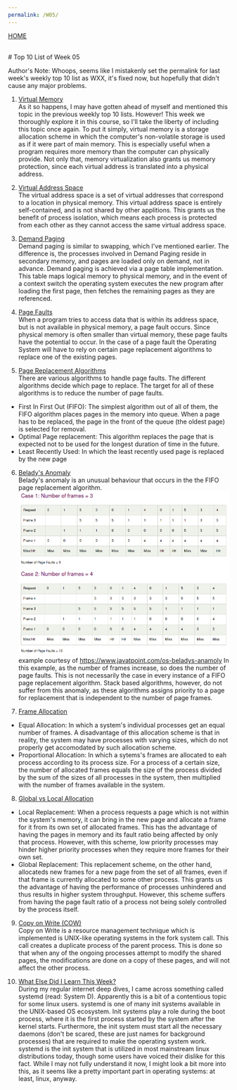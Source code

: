 ```yaml
---
permalink: /W05/
---
```

[HOME](../)

<br>
# Top 10 List of Week 05

Author's Note: Whoops, seems like I mistakenly set the permalink for last week's weekly top 10 list as WXX, it's fixed now, but hopefully that didn't cause any major problems.
<br>

1. [Virtual Memory](https://www.tutorialspoint.com/operating_system/os_virtual_memory.htm)<br>
As it so happens, I may have gotten ahead of myself and mentioned this topic in the previous weekly top 10 lists. However! This week we thoroughly explore it in this course, so I'll take the liberty of including this topic once again. To put it simply, virtual memory is a storage allocation scheme in which the computer's non-volatile storage is used as if it were part of main memory. This is especially useful when a program requires more memory than the computer can physically provide. Not only that, memory virtualization also grants us memory protection, since each virtual address is translated into a physical address.

2. [Virtual Address Space](https://en.wikipedia.org/wiki/Virtual_address_space)<br>
The virtual address space is a set of virtual addresses that correspond to a location in physical memory. This virtual address space is entirely self-contained, and is not shared by other applitions. This grants us the benefit of process isolation, which means each process is protected from each other as they cannot access the same virtual address space.

3. [Demand Paging](https://www.tutorialspoint.com/operating_system/os_virtual_memory.htm)<br>
Demand paging is similar to swapping, which I've mentioned earlier. The difference is, the processes involved in Demand Paging reside in secondary memory, and pages are loaded only on demand, not in advance. Demand paging is achieved via a page table implementation. This table maps logical memory to physical memory, and in the event of a context switch the operating system executes the new program after loading the first page, then fetches the remaining pages as they are referenced.

4. [Page Faults](https://www.geeksforgeeks.org/page-fault-handling-in-operating-system/)<br>
When a program tries to access data that is within its address space, but is not available in physical memory, a page fault occurs. Since physical memory is often smaller than virtual memory, these page faults have the potential to occur. In the case of a page fault the Operating System will have to rely on certain page replacement algorithms to replace one of the existing pages.

5. [Page Replacement Algorithms](https://www.geeksforgeeks.org/page-replacement-algorithms-in-operating-systems/)<br>
There are various algorithms to handle page faults. The different algorithms decide which page to replace. The target for all of these algorithms is to reduce the number of page faults.
* First In First Out (FIFO):
    The simplest algorithm out of all of them, the FIFO algorithm places pages in the memory into queue. When a page has to be replaced, the page in the front of the queue (the oldest page) is selected for removal.
* Optimal Page replacement:
    This algorithm replaces the page that is expected not to be used for the longest duration of time in the future.
* Least Recently Used:
    In which the least recently used page is replaced by the new page

6. [Belady's Anomaly](https://www.javatpoint.com/os-beladys-anamoly)<br>
Belady's anomaly is an unusual behaviour that occurs in the the FIFO page replacement algorithm.
    ![](belady_anomaly.png)
    example courtesy of https://www.javatpoint.com/os-beladys-anamoly
In this example, as the number of frames increase, so does the number of page faults. This is not necessarily the case in every instance of a FIFO page replacement algorithm. Stack based algorithms, however, do not suffer from this anomaly, as these algorithms assigns priority to a page for replacement that is independent to the number of page frames.

7. [Frame Allocation](https://www.geeksforgeeks.org/operating-system-allocation-frames/)<br>
* Equal Allocation: In which a system's individual processes get an equal number of frames. A disadvantage of this allocation scheme is that in reality, the system may have processes with varying sizes, which do not properly get accomodated by such allocation scheme.
* Proportional Allocation: In which a sytems's frames are allocated to eah process according to its process size. For a process of a certain size, the number of allocated frames equals the size of the process divided by the sum of the sizes of all processes in the system, then multiplied with the number of frames available in the system.

8. [Global vs Local Allocation](https://www.geeksforgeeks.org/operating-system-allocation-frames/)<br>
* Local Replacement: When a process requests a page which is not within the system's memory, it can bring in the new page and allocate a frame for it from its own set of allocated frames. This has the advantage of having the pages in memory and its fault ratio being affected by only that process. However, with this scheme, low priority processes may hinder higher priority processes when they require more frames for their own set.
* Global Replacement: This replacement scheme, on the other hand, allocateds new frames for a new page from the set of all frames, even if that frame is currently allocated to some other process. This grants us the advantage of having the performance of processes unhindered and thus results in higher system throughput. However, this scheme suffers from having the page fault ratio of a process not being solely controlled by the process itself.  

9. [Copy on Write (COW)](https://www.geeksforgeeks.org/copy-on-write/)<br>
Copy on Write is a resource management technique which is implemented is UNIX-like operating systems in the fork system call. This call creates a duplicate process of the parent process. This is done so that when any of the ongoing processes attempt to modify the shared pages, the modifications are done on a copy of these pages, and will not affect the other process.

10. [What Else Did I Learn This Week?](https://en.wikipedia.org/wiki/Systemd)<br>
During my regular internet deep dives, I came across something called systemd (read: System D). Apparently this is a bit of a contentious topic for some linux users. systemd is one of many init systems available in the UNIX-based OS ecosystem. Init systems play a role during the boot process, where it is the first process started by the system after the kernel starts. Furthermore, the init system must start all the necessary daemons (don't be scared, these are just names for background processes) that are required to make the operating system work. systemd is the init system that is utilized in most mainstream linux distributions today, though some users have voiced their dislike for this fact. While I may not fully understand it now, I might look a bit more into this, as it seems like a pretty important part in operating systems: at least, linux, anyway.